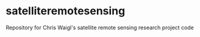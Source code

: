 # satelliteremotesensing
Repository for Chris Waigl's satellite remote sensing research project code
